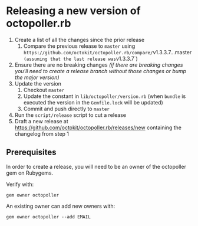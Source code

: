 # Releasing a new version of octopoller.rb

1. Create a list of all the changes since the prior release
    1. Compare the previous release to `master` using `https://github.com/octokit/octopoller.rb/compare/`v1.3.3.7...master` (assuming that the last release was `v1.3.3.7`)
1. Ensure there are no breaking changes _(if there are breaking changes you'll need to create a release branch without those changes or bump the major version)_
1. Update the version
    1. Checkout `master`
    1. Update the constant in `lib/octopoller/version.rb` (when `bundle` is executed the version in the `Gemfile.lock` will be updated)
    1. Commit and push directly to `master`
1. Run the `script/release` script to cut a release
1. Draft a new release at <https://github.com/octokit/octopoller.rb/releases/new> containing the changelog from step 1

## Prerequisites

In order to create a release, you will need to be an owner of the octopoller gem on Rubygems.

Verify with:
```
gem owner octopoller
```

An existing owner can add new owners with:
```
gem owner octopoller --add EMAIL
```
